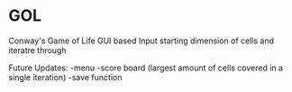 # GOL
Conway's Game of Life
GUI based
Input starting dimension of cells and iteratre through

Future Updates:
-menu
-score board (largest amount of cells covered in a single iteration)
-save function
